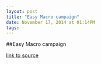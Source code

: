 ```yaml
---
layout: post
title: "Easy Macro campaign"
date: November 17, 2014 at 01:14PM
tags: 
---
```

##Easy Macro campaign

[link to source](http://bit.ly/EM-Fabian) 
